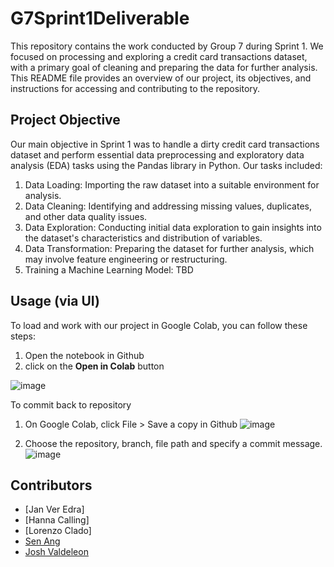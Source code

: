 # G7Sprint1Deliverable

This repository contains the work conducted by Group 7 during Sprint 1. We focused on processing and exploring a credit card transactions dataset, with a primary goal of cleaning and preparing the data for further analysis. This README file provides an overview of our project, its objectives, and instructions for accessing and contributing to the repository.

## Project Objective

Our main objective in Sprint 1 was to handle a dirty credit card transactions dataset and perform essential data preprocessing and exploratory data analysis (EDA) tasks using the Pandas library in Python. Our tasks included:

1. Data Loading: Importing the raw dataset into a suitable environment for analysis.
2. Data Cleaning: Identifying and addressing missing values, duplicates, and other data quality issues.
3. Data Exploration: Conducting initial data exploration to gain insights into the dataset's characteristics and distribution of variables.
4. Data Transformation: Preparing the dataset for further analysis, which may involve feature engineering or restructuring.
5. Training a Machine Learning Model: TBD

## Usage (via UI)

To load and work with our project in Google Colab, you can follow these steps:

 1. Open the notebook in Github
 2. click on the **Open in Colab** button

![image](https://github.com/jmgang/G7Sprint1Deliverable/assets/41965778/d6f29278-b9e8-465c-8fe9-ec90dfa378c9)

To commit back to repository

1. On Google Colab, click File > Save a copy in Github
![image](https://github.com/jmgang/G7Sprint1Deliverable/assets/41965778/b10acc3f-766b-4bfc-932f-38353947d4a3)

2. Choose the repository, branch, file path and specify a commit message.
![image](https://github.com/jmgang/G7Sprint1Deliverable/assets/41965778/57ac4f3a-848c-4f83-8123-0a04657a404e)

## Contributors

- [Jan Ver Edra]
- [Hanna Calling]
- [Lorenzo Clado]
- [Sen Ang](https://github.com/jmgang)
- [Josh Valdeleon](https://github.com/imjbmkz)
